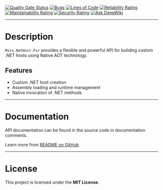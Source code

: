 [![Quality Gate Status](https://sonarcloud.io/api/project_badges/measure?project=josephmoresena_Mxrx.NetHost.Fxr&metric=alert_status)](https://sonarcloud.io/summary/new_code?id=josephmoresena_Mxrx.NetHost.Fxr)
[![Bugs](https://sonarcloud.io/api/project_badges/measure?project=josephmoresena_Mxrx.NetHost.Fxr&metric=bugs)](https://sonarcloud.io/summary/new_code?id=josephmoresena_Mxrx.NetHost.Fxr)
[![Lines of Code](https://sonarcloud.io/api/project_badges/measure?project=josephmoresena_Mxrx.NetHost.Fxr&metric=ncloc)](https://sonarcloud.io/summary/new_code?id=josephmoresena_Mxrx.NetHost.Fxr)
[![Reliability Rating](https://sonarcloud.io/api/project_badges/measure?project=josephmoresena_Mxrx.NetHost.Fxr&metric=reliability_rating)](https://sonarcloud.io/summary/new_code?id=josephmoresena_Mxrx.NetHost.Fxr)
[![Maintainability Rating](https://sonarcloud.io/api/project_badges/measure?project=josephmoresena_Mxrx.NetHost.Fxr&metric=sqale_rating)](https://sonarcloud.io/summary/new_code?id=josephmoresena_Mxrx.NetHost.Fxr)
[![Security Rating](https://sonarcloud.io/api/project_badges/measure?project=josephmoresena_Mxrx.NetHost.Fxr&metric=security_rating)](https://sonarcloud.io/summary/new_code?id=josephmoresena_Mxrx.NetHost.Fxr)
[![Ask DeepWiki](https://deepwiki.com/badge.svg)](https://deepwiki.com/josephmoresena/Mxrx.NetHost.Fxr)

---

# Description

`Mxrx.NetHost.Fxr` provides a flexible and powerful API for building custom .NET hosts using Native AOT technology.

## Features

* Custom .NET host creation
* Assembly loading and runtime management
* Native invocation of .NET methods

---

# Documentation

API documentation can be found in the source code in documentation comments.

Learn more from [README on GitHub](https://github.com/josephmoresena/Mxrx.NetHost.Fxr#readme).

---

# License

This project is licensed under the **MIT License**.